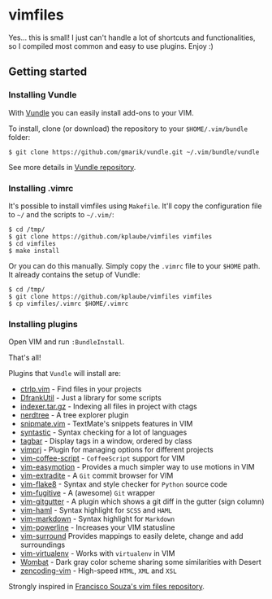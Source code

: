 vimfiles
========

Yes... this is small! I just can't handle a lot of shortcuts and
functionalities, so I compiled most common and easy to use plugins. Enjoy :)

Getting started
---------------

### Installing Vundle

With [Vundle](https://github.com/gmarik/vundle) you can easily install
add-ons to your VIM.

To install, clone (or download) the repository to your `$HOME/.vim/bundle` folder:

    $ git clone https://github.com/gmarik/vundle.git ~/.vim/bundle/vundle

See more details in [Vundle repository](https://github.com/gmarik/vundle).

### Installing .vimrc

It's possible to install vimfiles using `Makefile`. It'll copy the
configuration file to `~/` and the scripts to `~/.vim/`:

    $ cd /tmp/
    $ git clone https://github.com/kplaube/vimfiles vimfiles
    $ cd vimfiles
    $ make install

Or you can do this manually. Simply copy the `.vimrc` file to your `$HOME` path.
It already contains the setup of Vundle:

    $ cd /tmp/
    $ git clone https://github.com/kplaube/vimfiles vimfiles
    $ cp vimfiles/.vimrc $HOME/.vimrc


### Installing plugins

Open VIM and run `:BundleInstall`.

That's all!

Plugins that `Vundle` will install are:

* [ctrlp.vim](https://github.com/kien/ctrlp.vim) - Find files in your projects
* [DfrankUtil](https://github.com/vim-scripts/DfrankUtil) - Just a library for some scripts
* [indexer.tar.gz](https://github.com/vim-scripts/indexer.tar.gz) - Indexing all files in project with ctags
* [nerdtree](https://github.com/scrooloose/nerdtree) - A tree explorer plugin
* [snipmate.vim](https://github.com/kplaube/snipmate.vim) - TextMate's snippets features in VIM
* [syntastic](https://github.com/scrooloose/syntastic) - Syntax checking for a lot of languages
* [tagbar](https://github.com/majutsushi/tagbar)  - Display tags in a window, ordered by class
* [vimprj](https://github.com/vim-scripts/vimprj) - Plugin for managing options for different projects
* [vim-coffee-script](https://github.com/kchmck/vim-coffee-script) - `CoffeeScript` support for VIM
* [vim-easymotion](https://github.com/Lokaltog/vim-easymotion) - Provides a much simpler way to use motions in VIM
* [vim-extradite](https://github.com/int3/vim-extradite) - A `Git` commit browser for VIM
* [vim-flake8](https://github.com/nvie/vim-flake8) - Syntax and style checker for `Python` source code
* [vim-fugitive](https://github.com/tpope/vim-fugitive) - A (awesome) `Git` wrapper
* [vim-gitgutter](https://github.com/airblade/vim-gitgutter) - A plugin which shows a git diff in the gutter (sign column)
* [vim-haml](https://github.com/tpope/vim-haml) - Syntax highlight for `SCSS` and `HAML`
* [vim-markdown](https://github.com/tpope/vim-markdown) - Syntax highlight for `Markdown`
* [vim-powerline](https://github.com/Lokaltog/vim-powerline) - Increases your VIM statusline
* [vim-surround](https://github.com/tpope/vim-surround) Provides mappings to easily delete, change and add surroundings
* [vim-virtualenv](https://github.com/jmcantrell/vim-virtualenv) - Works with `virtualenv` in VIM
* [Wombat](https://github.com/vim-scripts/Wombat) - Dark gray color scheme sharing some similarities with Desert
* [zencoding-vim](https://github.com/mattn/zencoding-vim) - High-speed `HTML`, `XML` and `XSL`


Strongly inspired in [Francisco Souza's vim files repository](https://github.com/fsouza/vimfiles).
